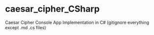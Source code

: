 # caesar_cipher_CSharp
Caesar Cipher Console App Implementation in C# (gitignore everything except .md .cs files)
